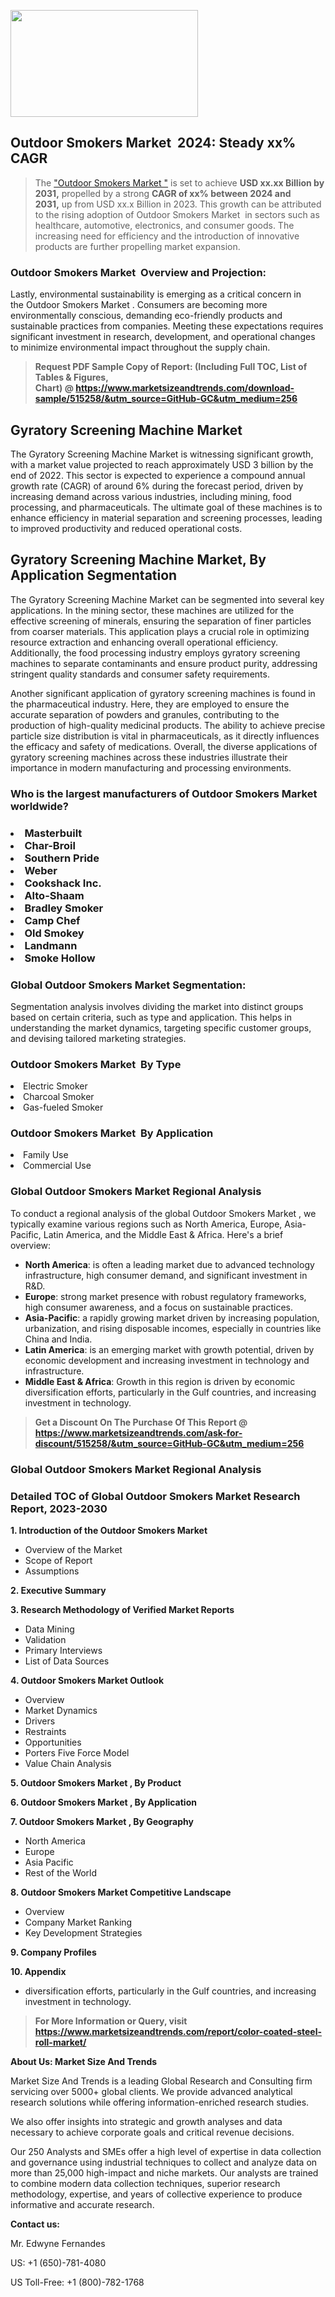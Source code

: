 <p><img class="alignnone size-medium wp-image-20088" src="https://ffe5etoiles.com/wp-content/uploads/2024/12/MST1-300x171.png" alt="" width="300" height="171" /></p><h2 id="ember46" class="ember-view reader-text-block__heading-2">Outdoor Smokers Market &nbsp;2024: Steady&nbsp;xx% CAGR</h2><blockquote id="ember47" class="ember-view reader-text-block__blockquote">The&nbsp;<a class="app-aware-link " href="https://www.marketsizeandtrends.com/download-sample/515258/&utm_source=GitHub-GC&utm_medium=256" target="_blank" data-test-app-aware-link="">"Outdoor Smokers Market "</a>&nbsp;is set to achieve&nbsp;<strong>USD&nbsp;xx.xx&nbsp;Billion by 2031,</strong>&nbsp;propelled by a strong&nbsp;<strong>CAGR of&nbsp;xx% between 2024 and 2031,</strong>&nbsp;up from USD xx.x Billion in 2023. This growth can be attributed to the rising adoption of&nbsp;Outdoor Smokers Market &nbsp;in sectors such as healthcare, automotive, electronics, and consumer goods. The increasing need for efficiency and the introduction of innovative products are further propelling market expansion.</blockquote><h3 id="ember48" class="ember-view reader-text-block__heading-3">Outdoor Smokers Market &nbsp;Overview and Projection:</h3><p id="ember49" class="ember-view reader-text-block__paragraph">Lastly, environmental sustainability is emerging as a critical concern in the&nbsp;Outdoor Smokers Market . Consumers are becoming more environmentally conscious, demanding eco-friendly products and sustainable practices from companies. Meeting these expectations requires significant investment in research, development, and operational changes to minimize environmental impact throughout the supply chain.</p><blockquote id="ember50" class="ember-view reader-text-block__blockquote"><strong>Request PDF Sample Copy of Report: (Including Full TOC, List of Tables &amp; Figures, Chart)&nbsp;@&nbsp;<strong><a href="https://www.marketsizeandtrends.com/download-sample/515258/&utm_source=GitHub-GC&utm_medium=256" target="_blank">https://www.marketsizeandtrends.com/download-sample/515258/&utm_source=GitHub-GC&utm_medium=256</a></strong></strong></blockquote><h3 class=""> <h2>Gyratory Screening Machine Market</h2><p>The Gyratory Screening Machine Market is witnessing significant growth, with a market value projected to reach approximately USD 3 billion by the end of 2022. This sector is expected to experience a compound annual growth rate (CAGR) of around 6% during the forecast period, driven by increasing demand across various industries, including mining, food processing, and pharmaceuticals. The ultimate goal of these machines is to enhance efficiency in material separation and screening processes, leading to improved productivity and reduced operational costs.</p><h2>Gyratory Screening Machine Market, By Application Segmentation</h2><p>The Gyratory Screening Machine Market can be segmented into several key applications. In the mining sector, these machines are utilized for the effective screening of minerals, ensuring the separation of finer particles from coarser materials. This application plays a crucial role in optimizing resource extraction and enhancing overall operational efficiency. Additionally, the food processing industry employs gyratory screening machines to separate contaminants and ensure product purity, addressing stringent quality standards and consumer safety requirements.</p><p>Another significant application of gyratory screening machines is found in the pharmaceutical industry. Here, they are employed to ensure the accurate separation of powders and granules, contributing to the production of high-quality medicinal products. The ability to achieve precise particle size distribution is vital in pharmaceuticals, as it directly influences the efficacy and safety of medications. Overall, the diverse applications of gyratory screening machines across these industries illustrate their importance in modern manufacturing and processing environments.</p></h3><h3 id="" class="">Who is the largest manufacturers of&nbsp;Outdoor Smokers Market worldwide?</h3><h3 class=""></Li><Li>Masterbuilt</Li><Li> Char-Broil</Li><Li> Southern Pride</Li><Li> Weber</Li><Li> Cookshack Inc.</Li><Li> Alto-Shaam</Li><Li> Bradley Smoker</Li><Li> Camp Chef</Li><Li> Old Smokey</Li><Li> Landmann</Li><Li> Smoke Hollow</h3><h3 id="ember53" class="ember-view reader-text-block__heading-3">Global&nbsp;Outdoor Smokers Market Segmentation:</h3><p id="ember54" class="ember-view reader-text-block__paragraph">Segmentation analysis involves dividing the market into distinct groups based on certain criteria, such as type and application. This helps in understanding the market dynamics, targeting specific customer groups, and devising tailored marketing strategies.</p><h3 id="" class="">Outdoor Smokers Market &nbsp;By Type</h3><p></Li><Li>Electric Smoker</Li><Li> Charcoal Smoker</Li><Li> Gas-fueled Smoker</p><h3 id="" class="">Outdoor Smokers Market &nbsp;By Application</h3><p class=""></Li><Li>Family Use</Li><Li> Commercial Use</p><h3 id="ember62" class="ember-view reader-text-block__heading-3">Global Outdoor Smokers Market Regional Analysis</h3><p id="ember63" class="ember-view reader-text-block__paragraph">To conduct a regional analysis of the global Outdoor Smokers Market , we typically examine various regions such as North America, Europe, Asia-Pacific, Latin America, and the Middle East &amp; Africa. Here's a brief overview:</p><ul><li><strong>North America</strong>: is often a leading market due to advanced technology infrastructure, high consumer demand, and significant investment in R&amp;D.</li><li><strong>Europe</strong>: strong market presence with robust regulatory frameworks, high consumer awareness, and a focus on sustainable practices.</li><li><strong>Asia-Pacific</strong>: a rapidly growing market driven by increasing population, urbanization, and rising disposable incomes, especially in countries like China and India.</li><li><strong>Latin America</strong>: is an emerging market with growth potential, driven by economic development and increasing investment in technology and infrastructure.</li><li><strong>Middle East &amp; Africa</strong>: Growth in this region is driven by economic diversification efforts, particularly in the Gulf countries, and increasing investment in technology.</li></ul><blockquote id="ember61" class="ember-view reader-text-block__blockquote"><strong>Get a Discount On The Purchase Of This Report @ <strong><a href="https://html-cleaner.com/" target="">https://www.marketsizeandtrends.com/ask-for-discount/515258/&utm_source=GitHub-GC&utm_medium=256</a></strong></strong></blockquote><h3 id="ember62" class="ember-view reader-text-block__heading-3">Global Outdoor Smokers Market Regional Analysis</h3><h3 id="" class="">Detailed TOC of Global Outdoor Smokers Market Research Report, 2023-2030</h3><p id="" class=""><strong>1. Introduction of the Outdoor Smokers Market </strong></p><ul><li>Overview of the Market</li><li>Scope of Report</li><li>Assumptions</li></ul><p id="" class=""><strong>2. Executive Summary</strong></p><p id="" class=""><strong>3. Research Methodology of Verified Market Reports</strong></p><ul><li>Data Mining</li><li>Validation</li><li>Primary Interviews</li><li>List of Data Sources</li></ul><p id="" class=""><strong>4. Outdoor Smokers Market Outlook</strong></p><ul><li>Overview</li><li>Market Dynamics</li><li>Drivers</li><li>Restraints</li><li>Opportunities</li><li>Porters Five Force Model</li><li>Value Chain Analysis</li></ul><p id="" class=""><strong>5. Outdoor Smokers Market , By Product</strong></p><p id="" class=""><strong>6. Outdoor Smokers Market , By Application</strong></p><p id="" class=""><strong>7. Outdoor Smokers Market , By Geography</strong></p><ul><li>North America</li><li>Europe</li><li>Asia Pacific</li><li>Rest of the World</li></ul><p id="" class=""><strong>8. Outdoor Smokers Market Competitive Landscape</strong></p><ul><li>Overview</li><li>Company Market Ranking</li><li>Key Development Strategies</li></ul><p id="" class=""><strong>9. Company Profiles</strong></p><p id="" class=""><strong>10. Appendix</strong></p><ul><li>diversification efforts, particularly in the Gulf countries, and increasing investment in technology.</li></ul><blockquote id="ember65" class="ember-view reader-text-block__blockquote"><strong>For More Information or Query, visit <strong><strong><a href="https://html-cleaner.com/" target="">https://www.marketsizeandtrends.com/report/color-coated-steel-roll-market/</a></strong></strong></strong></blockquote><p id="" class=""><strong>About Us: Market Size And Trends</strong></p><p id="" class="">Market Size And Trends is a leading Global Research and Consulting firm servicing over 5000+ global clients. We provide advanced analytical research solutions while offering information-enriched research studies.</p><p id="" class="">We also offer insights into strategic and growth analyses and data necessary to achieve corporate goals and critical revenue decisions.</p><p id="" class="">Our 250 Analysts and SMEs offer a high level of expertise in data collection and governance using industrial techniques to collect and analyze data on more than 25,000 high-impact and niche markets. Our analysts are trained to combine modern data collection techniques, superior research methodology, expertise, and years of collective experience to produce informative and accurate research.</p><p id="" class=""><strong>Contact us:</strong></p><p id="" class="">Mr. Edwyne Fernandes</p><p id="" class="">US: +1 (650)-781-4080</p><p id="" class="">US Toll-Free: +1 (800)-782-1768</p>
